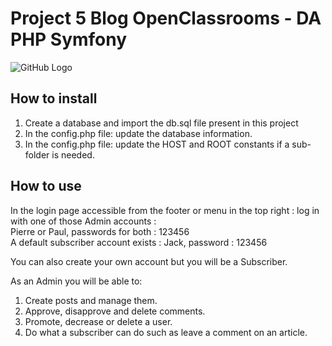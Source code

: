 # Project 5 Blog OpenClassrooms - DA PHP Symfony

![GitHub Logo](https://insight.symfony.com/projects/8fdf3854-c41f-4510-885e-ce42ab44e337/big.svg)

## How to install
1. Create a database and import the db.sql file present in this project
2. In the config.php file: update the database information.
3. In the config.php file: update the HOST and ROOT constants if a sub-folder is needed.

## How to use
In the login page accessible from the footer or menu in the top right : log in with one of those Admin accounts : <br> 
Pierre or Paul, passwords for both : 123456<br>
A default subscriber account exists : Jack, password : 123456

You can also create your own account but you will be a Subscriber.

As an Admin you will be able to:
1. Create posts and manage them. 
2. Approve, disapprove and delete comments. 
3. Promote, decrease or delete a user.
4. Do what a subscriber can do such as leave a comment on an article.

